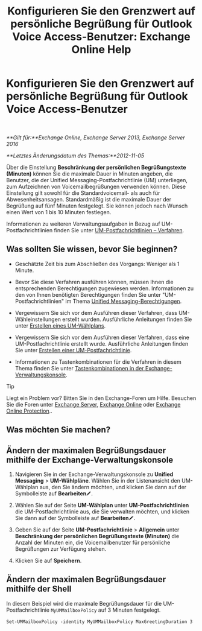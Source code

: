 ﻿---
title: 'Konfigurieren Sie den Grenzwert auf persönliche Begrüßung für Outlook Voice Access-Benutzer: Exchange Online Help'
TOCTitle: Konfigurieren Sie den Grenzwert auf persönliche Begrüßung für Outlook Voice Access-Benutzer
ms:assetid: d400f250-0f55-45f5-9918-5f1d7819fbdf
ms:mtpsurl: https://technet.microsoft.com/de-de/library/Bb201731(v=EXCHG.150)
ms:contentKeyID: 50554917
ms.date: 05/23/2018
mtps_version: v=EXCHG.150
ms.translationtype: MT
---

# Konfigurieren Sie den Grenzwert auf persönliche Begrüßung für Outlook Voice Access-Benutzer

 

_**Gilt für:**Exchange Online, Exchange Server 2013, Exchange Server 2016_

_**Letztes Änderungsdatum des Themas:**2012-11-05_

Über die Einstellung **Beschränkung der persönlichen Begrüßungstexte (Minuten)** können Sie die maximale Dauer in Minuten angeben, die Benutzer, die der Unified Messaging-Postfachrichtlinie (UM) unterliegen, zum Aufzeichnen von Voicemailbegrüßungen verwenden können. Diese Einstellung gilt sowohl für die Standardvoicemail- als auch für Abwesenheitsansagen. Standardmäßig ist die maximale Dauer der Begrüßung auf fünf Minuten festgelegt. Sie können jedoch nach Wunsch einen Wert von 1 bis 10 Minuten festlegen.

Informationen zu weiteren Verwaltungsaufgaben in Bezug auf UM-Postfachrichtlinien finden Sie unter [UM-Postfachrichtlinien – Verfahren](um-mailbox-policy-procedures-exchange-2013-help.md).

## Was sollten Sie wissen, bevor Sie beginnen?

  - Geschätzte Zeit bis zum Abschließen des Vorgangs: Weniger als 1 Minute.

  - Bevor Sie diese Verfahren ausführen können, müssen Ihnen die entsprechenden Berechtigungen zugewiesen werden. Informationen zu den von Ihnen benötigten Berechtigungen finden Sie unter "UM-Postfachrichtlinien" im Thema [Unified Messaging-Berechtigungen](unified-messaging-permissions-exchange-2013-help.md).

  - Vergewissern Sie sich vor dem Ausführen dieser Verfahren, dass UM-Wähleinstellungen erstellt wurden. Ausführliche Anleitungen finden Sie unter [Erstellen eines UM-Wählplans](create-a-um-dial-plan-exchange-2013-help.md).

  - Vergewissern Sie sich vor dem Ausführen dieser Verfahren, dass eine UM-Postfachrichtlinie erstellt wurde. Ausführliche Anleitungen finden Sie unter [Erstellen einer UM-Postfachrichtlinie](create-a-um-mailbox-policy-exchange-2013-help.md).

  - Informationen zu Tastenkombinationen für die Verfahren in diesem Thema finden Sie unter [Tastenkombinationen in der Exchange-Verwaltungskonsole](keyboard-shortcuts-in-the-exchange-admin-center-exchange-online-protection-help.md).


> [!TIP]
> Liegt ein Problem vor? Bitten Sie in den Exchange-Foren um Hilfe. Besuchen Sie die Foren unter <A href="https://go.microsoft.com/fwlink/p/?linkid=60612">Exchange Server</A>, <A href="https://go.microsoft.com/fwlink/p/?linkid=267542">Exchange Online</A> oder <A href="https://go.microsoft.com/fwlink/p/?linkid=285351">Exchange Online Protection</A>..



## Was möchten Sie machen?

## Ändern der maximalen Begrüßungsdauer mithilfe der Exchange-Verwaltungskonsole

1.  Navigieren Sie in der Exchange-Verwaltungskonsole zu **Unified Messaging** \> **UM-Wählpläne**. Wählen Sie in der Listenansicht den UM-Wählplan aus, den Sie ändern möchten, und klicken Sie dann auf der Symbolleiste auf **Bearbeiten**![Bearbeitungssymbol](images/Bb124582.6f53ccb2-1f13-4c02-bea0-30690e6ea71d(EXCHG.150).gif "Bearbeitungssymbol").

2.  Wählen Sie auf der Seite **UM-Wählplan** unter **UM-Postfachrichtlinien** die UM-Postfachrichtlinie aus, die Sie verwalten möchten, und klicken Sie dann auf der Symbolleiste auf **Bearbeiten**![Bearbeitungssymbol](images/Bb124582.6f53ccb2-1f13-4c02-bea0-30690e6ea71d(EXCHG.150).gif "Bearbeitungssymbol").

3.  Geben Sie auf der Seite **UM-Postfachrichtlinie** \> **Allgemein** unter **Beschränkung der persönlichen Begrüßungstexte (Minuten)** die Anzahl der Minuten ein, die Voicemailbenutzer für persönliche Begrüßungen zur Verfügung stehen.

4.  Klicken Sie auf **Speichern**.

## Ändern der maximalen Begrüßungsdauer mithilfe der Shell

In diesem Beispiel wird die maximale Begrüßungsdauer für die UM-Postfachrichtlinie `MyUMMailboxPolicy` auf 3 Minuten festgelegt.

    Set-UMMailboxPolicy -identity MyUMMailboxPolicy MaxGreetingDuration 3

